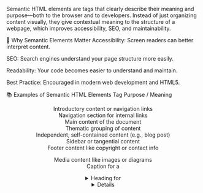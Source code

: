 Semantic HTML elements are tags that clearly describe their meaning and purpose—both to the browser and to developers. Instead of just organizing content visually, they give contextual meaning to the structure of a webpage, which improves accessibility, SEO, and maintainability.



🧠 Why Semantic Elements Matter
Accessibility: Screen readers can better interpret content.

SEO: Search engines understand your page structure more easily.

Readability: Your code becomes easier to understand and maintain.

Best Practice: Encouraged in modern web development and HTML5.

📚 Examples of Semantic HTML Elements
Tag	Purpose / Meaning
<header>	  Introductory content or navigation links
<nav>   	   Navigation section for internal links
<main>	    Main content of the document
<section>	  Thematic grouping of content
<article>	  Independent, self-contained content (e.g., blog post)
<aside>	    Sidebar or tangential content
<footer>	  Footer content like copyright or contact info
<figure>	  Media content like images or diagrams
<figcaption>	Caption for a <figure>
<details>	    Expandable content block
<summary>	    Heading for <details>
<mark>	     Highlights or marks text
<time>	    Represents a specific time or date
